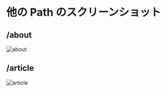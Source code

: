 # 他の Path のスクリーンショット

## /about
![about](https://c1.staticflickr.com/5/4443/37518316262_6a7de86ff8_b.jpg)

## /article
![article](https://c1.staticflickr.com/5/4486/37291426810_6c71020b59_b.jpg)